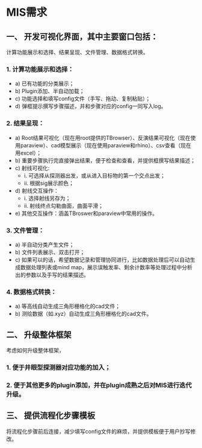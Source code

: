 # MIS需求
## 一、	开发可视化界面，其中主要窗口包括：
计算功能展示和选择、结果呈现、文件管理、数据格式转换。
### 1.	计算功能展示和选择：
- a)	已有功能的分类展示；
- b)	Plugin添加、半自动加载；
- c)	功能选择和填写config文件（手写、拖动、复制粘贴）；
- d)	弹框提示撰写步骤描述，并和步骤对应的config一同写入log。
### 2.	结果呈现：
- a)	Root结果可视化（现在用root提供的TBrowser）、反演结果可视化（现在使用paraview）、cad模型展示（现在使用paraview和rhino）、csv查看（现在用excel）；
- b)	重要步骤执行完直接弹出结果，便于检查和查看，并提供框撰写结果描述；
- c)	射线可视化:
    * i.	可选择从探测器出发，或从进入目标物的第一个交点出发；
    * ii.	根据sig展示颜色；
- d)	射线交互操作：
    * i.	选择射线另存为；
    * ii.	射线终点勾勒曲面，曲面平滑；
- e)	其他交互操作：涵盖TBroswer和paraview中常用的操作。
### 3.	文件管理：
- a)	半自动分类产生文件；
- b)	文件列表展示、双击打开；
- c)	如果可以的话，希望数据记录和管理协同进行，比如数据处理后可以自动生成数据处理列表或mind map，展示误触发率、剩余计数率等处理过程中分析出的参数以及手写的结果描述。
### 4.	数据格式转换：
- a)	等高线自动生成三角形栅格化的cad文件；
- b)	测绘数据（如.xyz）自动生成三角形栅格化的cad文件。

## 二、	升级整体框架
考虑如何升级整体框架，
### 1.	便于井眼型探测器对应功能的加入；
### 2.	便于其他更多的plugin添加，并在plugin成熟之后对MIS进行迭代升级。

## 三、	提供流程化步骤模板
将流程化步骤前后连接，减少填写config文件的麻烦，并提供模板便于用户抄写修改。

